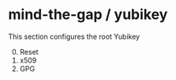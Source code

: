mind-the-gap / yubikey
======================

This section configures the root Yubikey

0. Reset
1. x509
2. GPG

